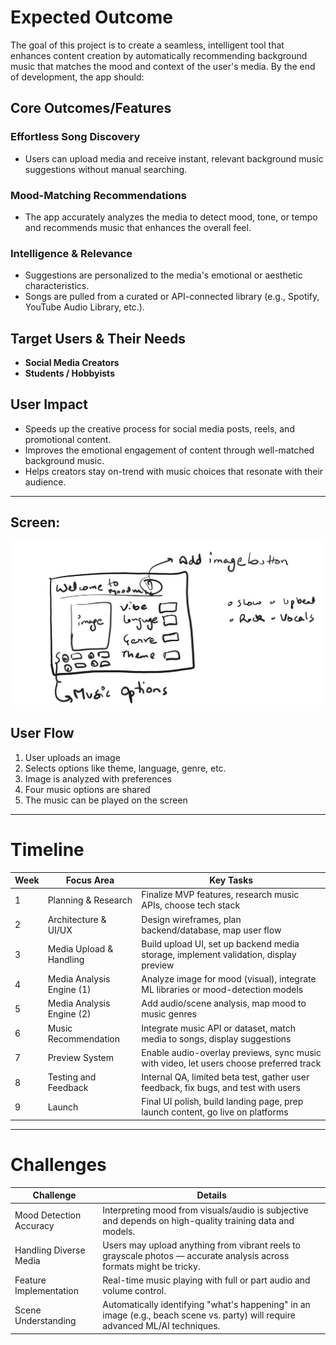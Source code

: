 # Expected Outcome

The goal of this project is to create a seamless, intelligent tool that enhances content creation by automatically recommending background music that matches the mood and context of the user's media. By the end of development, the app should:

## Core Outcomes/Features

### Effortless Song Discovery
- Users can upload media and receive instant, relevant background music suggestions without manual searching.

### Mood-Matching Recommendations
- The app accurately analyzes the media to detect mood, tone, or tempo and recommends music that enhances the overall feel.

### Intelligence & Relevance
- Suggestions are personalized to the media's emotional or aesthetic characteristics.
- Songs are pulled from a curated or API-connected library (e.g., Spotify, YouTube Audio Library, etc.).

## Target Users & Their Needs

- **Social Media Creators**
- **Students / Hobbyists**

## User Impact

- Speeds up the creative process for social media posts, reels, and promotional content.
- Improves the emotional engagement of content through well-matched background music.
- Helps creators stay on-trend with music choices that resonate with their audience.

---

## Screen:
![Mood Music UI](https://raw.githubusercontent.com/Anshul391/mood_music/main/MoodMusic1.png)


## User Flow

1. User uploads an image  
2. Selects options like theme, language, genre, etc.  
3. Image is analyzed with preferences  
4. Four music options are shared  
5. The music can be played on the screen  

---

# Timeline

| Week | Focus Area                | Key Tasks                                                                 |
|------|---------------------------|---------------------------------------------------------------------------|
| 1    | Planning & Research       | Finalize MVP features, research music APIs, choose tech stack             |
| 2    | Architecture & UI/UX     | Design wireframes, plan backend/database, map user flow                   |
| 3    | Media Upload & Handling  | Build upload UI, set up backend media storage, implement validation, display preview |
| 4    | Media Analysis Engine (1) | Analyze image for mood (visual), integrate ML libraries or mood-detection models |
| 5    | Media Analysis Engine (2) | Add audio/scene analysis, map mood to music genres                        |
| 6    | Music Recommendation      | Integrate music API or dataset, match media to songs, display suggestions |
| 7    | Preview System            | Enable audio-overlay previews, sync music with video, let users choose preferred track |
| 8    | Testing and Feedback      | Internal QA, limited beta test, gather user feedback, fix bugs, and test with users |
| 9    | Launch                    | Final UI polish, build landing page, prep launch content, go live on platforms |

---

# Challenges

| Challenge                | Details                                                                 |
|-------------------------|-------------------------------------------------------------------------|
| Mood Detection Accuracy | Interpreting mood from visuals/audio is subjective and depends on high-quality training data and models. |
| Handling Diverse Media  | Users may upload anything from vibrant reels to grayscale photos — accurate analysis across formats might be tricky. |
| Feature Implementation  | Real-time music playing with full or part audio and volume control.     |
| Scene Understanding     | Automatically identifying "what's happening" in an image (e.g., beach scene vs. party) will require advanced ML/AI techniques. |

